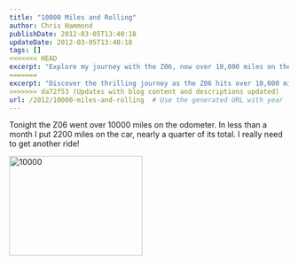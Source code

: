 ```yaml
---
title: "10000 Miles and Rolling"
author: Chris Hammond
publishDate: 2012-03-05T13:40:18
updateDate: 2012-03-05T13:40:18
tags: []
<<<<<<< HEAD
excerpt: "Explore my journey with the Z06, now over 10,000 miles on the odometer- a testament to our adventurous road trips."
=======
excerpt: "Discover the thrilling journey as the Z06 hits over 10,000 miles on the odometer in less than a month, covering 2,200 miles. Stay tuned for more!"
>>>>>>> da72f53 (Updates with blog content and descriptions updated)
url: /2012/10000-miles-and-rolling  # Use the generated URL with year
---
```

<p>Tonight the Z06 went over 10000 miles on the odometer. In less than a month I put 2200 miles on the car, nearly a quarter of its total. I really need to get another ride!</p> <p><a href="https://www.flickr.com/photos/chammond/2008636401/"><img height="180" alt="10000" src="https://farm3.static.flickr.com/2090/2008636401_3fab0f935f_m.jpg" width="240" /></a></p> <p>&nbsp;</p>

